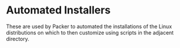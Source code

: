 # Automated Installers

These are used by Packer to automated the installations of the Linux distributions on which to then customize using scripts in the adjacent directory.

